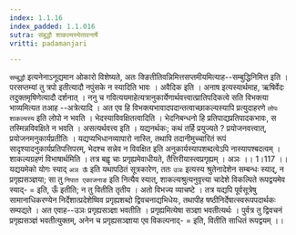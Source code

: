 ```yaml
---
index: 1.1.16
index_padded: 1.1.016
sutra: संबुद्धौ शाकल्यस्येतावनार्षे
vritti: padamanjari

---
```

`सम्बुद्धौ` इत्यनेनाऽनूद्यमान ओकारो विशेष्यते, अतः क्ङितीतिवन्निमित्तसप्तमीयमित्याह--सम्बुद्धिनिमित्त इति । परसप्तम्यां तु त्रपो इतीत्यादौ नपुंसके न स्यादिति भावः । अवैदिक इति । अनाष इत्यस्यार्थमाह, ऋषिर्वेदः तदुक्तमृषिणेत्यादौ दर्शनात् । ननु च गवित्ययमाहेत्यत्रानुकार्येणार्थवत्त्वात्प्रातिपदिकत्वे सति विभक्त्या भाव्यमित्यत तआह --अत्रेत्यादि । अत एव हि विभक्त्यभावादपदान्तत्वाच्छाकल्यस्यापि प्रत्युदाहरणे `लोपः शाकल्यस्य` इति लोपो न भवति ।
भेदस्याविवक्षितत्वादिति । भेदनिबन्धनो हि प्रतिपाद्यप्रतिपादकभावः, स तस्मिन्नविवक्षिते न भवति । असत्यर्थवत्त्व इति । यद्यनर्थकः; कथं तर्हि प्रयुज्यते ? प्रयोजनवत्त्वात्, प्रयोजनमनुकार्यप्रतीतिः । यद्यप्यभिधानव्यापारो नास्ति, तथापि तदानीमुच्चारितं रूपं सादृश्यादनुकार्यप्रतिपत्तिपरम्, भेदश्च सन्नेव न विवक्षित इति अनुकार्यस्यापशब्दत्वेऽपि नास्यापश्बदत्वम् । शाकल्यग्रहणं विभाषार्थमिति । तत्र बह्वृ चाः प्रगृह्यमेवाधीयते, तैत्तिरीयास्त्वप्रगृह्यम् ।
अञः ।। 1।117 ।।
यद्ययमेको योगः स्याद् `अञ ऊँ` इति यथापठितं सूत्रकारेण, ततः `उञः` इत्यस्य श्रुतेनादेशेन सम्बन्धः स्याद्, न प्रगृह्यसञ्ज्ञया; सा तु `निपात एकाजनाङ` इति नित्यैव स्यात्, शाकल्यश्रुत्यनुवृत्त्या चादेशे विकल्पिते रूपद्वयमेव स्याद्- = इति, ऊँ इतीति; न तु वितीति तृतीय । अतो विभज्य व्याचष्टे । तत्र यद्यपि पूर्वसूत्रेषु सामानाधिकरण्येन निर्देशात्प्रदेशेष्विव प्रगृह्यशब्दो द्विवचनाद्यभिधेयः, तथापीह षष्ठीनिर्देषात्स्वरूपपदार्थकः सम्पद्यते । अत एवाह--उञः प्रगृह्यसञ्ज्ञा भवतीति । प्रगृह्यमित्येषा सञ्ज्ञा भवतीत्यर्थः । पुर्वत्र तु द्विवचनं प्रगृह्यसञ्ज्ञं भवतीत्युक्तम्, अनेन च प्रगृह्यसञ्ज्ञाया एव विकल्पनाद्- = इति, वितीति साधितं रूपद्वयम् ।।